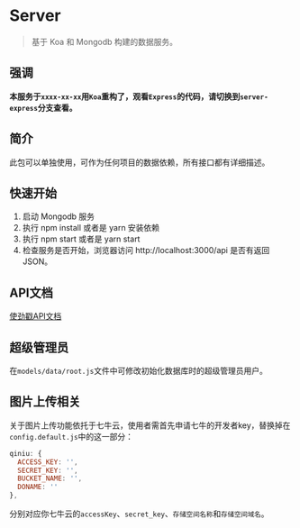 # Server

> 基于 Koa 和 Mongodb 构建的数据服务。

## 强调

**本服务于`xxxx-xx-xx`用`Koa`重构了，观看`Express`的代码，请切换到`server-express`分支查看。**

## 简介

此包可以单独使用，可作为任何项目的数据依赖，所有接口都有详细描述。

## 快速开始

  1. 启动 Mongodb 服务
  2. 执行 npm install 或者是 yarn 安装依赖
  3. 执行 npm start 或者是 yarn start
  4. 检查服务是否开始，浏览器访问 http://localhost:3000/api 是否有返回JSON。

## API文档

[使劲戳API文档](../API.md)

## 超级管理员

在`models/data/root.js`文件中可修改初始化数据库时的超级管理员用户。

## 图片上传相关

关于图片上传功能依托于七牛云，使用者需首先申请七牛的开发者key，替换掉在`config.default.js`中的这一部分：

```javascript
qiniu: {
  ACCESS_KEY: '',
  SECRET_KEY: '',
  BUCKET_NAME: '',
  DONAME: ''
},
```

分别对应你七牛云的`accessKey`、`secret_key`、`存储空间名称`和`存储空间域名`。
